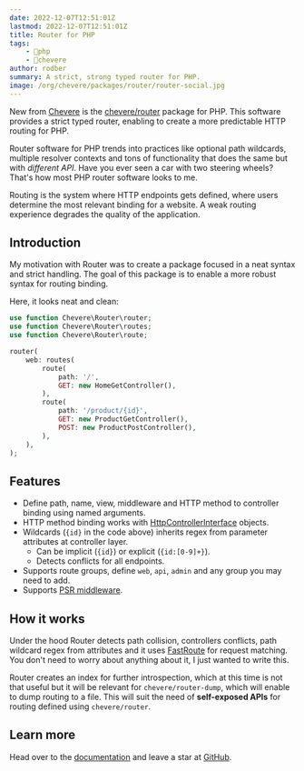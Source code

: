 ```yaml
---
date: 2022-12-07T12:51:01Z
lastmod: 2022-12-07T12:51:01Z
title: Router for PHP
tags:
    - 🐘php
    - 🥑chevere
author: rodber
summary: A strict, strong typed router for PHP.
image: /org/chevere/packages/router/router-social.jpg
---
```


New from [Chevere](https://chevere.org) is the [chevere/router](https://chevere.org/packages/router) package for PHP. This software provides a strict typed router, enabling to create a more predictable HTTP routing for PHP.

Router software for PHP trends into practices like optional path wildcards, multiple resolver contexts and tons of functionality that does the same but with *different API*. Have you ever seen a car with two steering wheels? That's how most PHP router software looks to me.

Routing is the system where HTTP endpoints gets defined, where users determine the most relevant binding for a website. A weak routing experience degrades the quality of the application.

## Introduction

My motivation with Router was to create a package focused in a neat syntax and strict handling. The goal of this package is to enable a more robust syntax for routing binding.

Here, it looks neat and clean:

```php
use function Chevere\Router\router;
use function Chevere\Router\routes;
use function Chevere\Router\route;

router(
    web: routes(
        route(
            path: '/',
            GET: new HomeGetController(),
        ),
        route(
            path: '/product/{id}',
            GET: new ProductGetController(),
            POST: new ProductPostController(),
        ),
    ),
);
```

## Features

* Define path, name, view, middleware and HTTP method to controller binding using named arguments.
* HTTP method binding works with [HttpControllerInterface](https://chevere.org/library/http-controller.html) objects.
* Wildcards (`{id}` in the code above) inherits regex from parameter attributes at controller layer.
  * Can be implicit (`{id}`) or explicit (`{id:[0-9]+}`).
  * Detects conflicts for all endpoints.
* Supports route groups, define `web`, `api`, `admin` and any group you may need to add.
* Supports [PSR middleware](https://www.php-fig.org/psr/psr-15/).

## How it works

Under the hood Router detects path collision, controllers conflicts, path wildcard regex from attributes and it uses [FastRoute](https://github.com/nikic/FastRoute) for request matching. You don't need to worry about anything about it, I just wanted to write this.

Router creates an index for further introspection, which at this time is not that useful but it will be relevant for `chevere/router-dump`, which will enable to dump routing to a file. This will suit the need of **self-exposed APIs** for routing defined using `chevere/router`.

## Learn more

Head over to the [documentation](https://chevere.org/packages/router) and leave a star at [GitHub](https://github.com/chevere/router).
